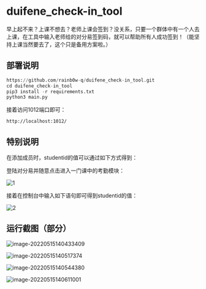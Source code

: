 # duifene_check-in_tool

早上起不来？上课不想去？老师上课会签到？没关系，只要一个群体中有一个人去上课，在工具中输入老师给的对分易签到码，就可以帮助所有人成功签到！（能坚持上课当然要去了，这个只是备用方案啦。）

## 部署说明

```python
https://github.com/rainb0w-q/duifene_check-in_tool.git
cd duifene_check-in_tool
pip3 install -r requirements.txt
python3 main.py
```

接着访问1012端口即可：

```
http://localhost:1012/
```

## 特别说明

在添加成员时，studentid的值可以通过如下方式得到：

登陆对分易并随意点击进入一门课中的考勤模块：

![1](https://github.com/rainb0w-q/duifene_check-in_tool/blob/main/images/1.jpg)

接着在控制台中输入如下语句即可得到studentid的值：

![2](https://github.com/rainb0w-q/duifene_check-in_tool/blob/main/images/2.jpg)

## 运行截图（部分）

![image-20220515140433409](https://github.com/rainb0w-q/duifene_check-in_tool/blob/main/images/3.png)

![image-20220515140517374](https://github.com/rainb0w-q/duifene_check-in_tool/blob/main/images/4.png)

![image-20220515140544380](https://github.com/rainb0w-q/duifene_check-in_tool/blob/main/images/5.png)

![image-20220515140611001](https://github.com/rainb0w-q/duifene_check-in_tool/blob/main/images/6.png)
